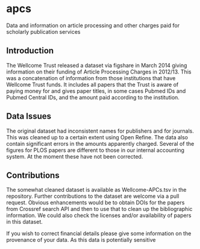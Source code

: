 apcs
====

Data and information on article processing and other charges paid for scholarly publication services

Introduction
------------

The Wellcome Trust released a dataset via figshare in March 2014 giving information on their funding of 
Article Processing Charges in 2012/13. This was a concatenation of information from those institutions
that have Wellcome Trust funds. It includes all papers that the Trust is aware of paying money for and
gives paper titles, in some cases Pubmed IDs and Pubmed Central IDs, and the amount paid according to 
the institution.

Data Issues
-----------

The original dataset had inconsistent names for publishers and for journals. This was cleaned up to a 
certain extent using Open Refine. The data also contain significant errors in the amounts apparently
charged. Several of the figures for PLOS papers are different to those in our internal accounting system. 
At the moment these have not been corrected.

Contributions
-------------

The somewhat cleaned dataset is available as Wellcome-APCs.tsv in the repository. Further contributions to the
dataset are welcome via a pull request. Obvious enhancements would be to obtain DOIs for the papers from 
Crossref search API and then to use that to clean up the bibliographic information. We could also check the
licenses and/or availability of papers in this dataset.

If you wish to correct financial details please give some information on the provenance of your data. As this
data is potentially sensitive
